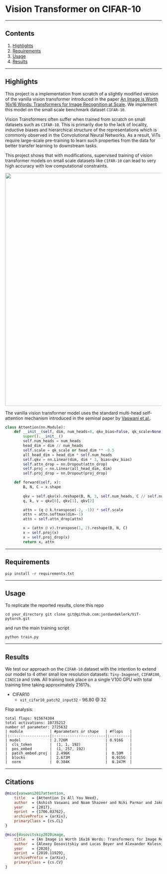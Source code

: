 # Vision Transformer on CIFAR-10

<hr>

## Contents

1. [Highlights](#Highlights)
2. [Requirements](#Requirements)
3. [Usage](#Usage)
4. [Results](#Results)


<hr>

## Highlights
This project is a implementation from scratch of a slightly modified version of the vanilla vision transformer introduced in the paper [An Image is Worth 16x16 Words: Transformers for Image Recognition at Scale](https://arxiv.org/abs/2010.11929). We implement this model on the small scale benchmark dataset `CIFAR-10`. 

Vision Transformers often suffer when trained from scratch on small datasets such as `CIFAR-10`. This is primarily due to the lack of locality, inductive biases and hierarchical structure of the representations which is commonly observed in the Convolutional Neural Networks. As a result, ViTs require large-scale pre-training to learn such properties from the data for better transfer learning to downstream tasks. 

This project shows that with modifications, supervised training of vision transformer models on small scale datasets like `CIFAR-10` can lead to very high accuracy with low computational constraints. 

<img src="./Images/vit.gif" width="750"></img>

The vanilla vision transformer model uses the standard multi-head self-attention mechanism introduced in the seminal paper by [Vaswani et al.](https://arxiv.org/abs/1706.03762).

```python
class Attention(nn.Module):
    def __init__(self, dim, num_heads=8, qkv_bias=False, qk_scale=None, attn_drop=0., proj_drop=0.):
        super().__init__()
        self.num_heads = num_heads
        head_dim = dim // num_heads
        self.scale = qk_scale or head_dim ** -0.5
        all_head_dim = head_dim * self.num_heads
        self.qkv = nn.Linear(dim, dim * 3, bias=qkv_bias)
        self.attn_drop = nn.Dropout(attn_drop)
        self.proj = nn.Linear(all_head_dim, dim)
        self.proj_drop = nn.Dropout(proj_drop)

    def forward(self, x):
        B, N, C = x.shape
        
        qkv = self.qkv(x).reshape(B, N, 3, self.num_heads, C // self.num_heads).permute(2, 0, 3, 1, 4)
        q, k, v = qkv[0], qkv[1], qkv[2]

        attn = (q @ k.transpose(-2, -1)) * self.scale
        attn = attn.softmax(dim=-1)
        attn = self.attn_drop(attn)

        x = (attn @ v).transpose(1, 2).reshape(B, N, C)
        x = self.proj(x)
        x = self.proj_drop(x)
        return x, attn
```


<hr>

## Requirements
```shell
pip install -r requirements.txt
```

<hr>

## Usage
To replicate the reported results, clone this repo
```shell
cd your_directory git clone git@github.com:jordandeklerk/ViT-pytorch.git
```
and run the main training script
```shell
python train.py 
```

<hr>

## Results
We test our approach on the `CIFAR-10` dataset with the intention to extend our model to 4 other small low resolution datasets: `Tiny-Imagenet`, `CIFAR100`, `CINIC10` and `SVHN`. All training took place on a single V100 GPU with total training time taking approximately 21617s.
  * CIFAR10
    * ```vit_cifar10_patch2_input32``` - 96.80 @ 32

Flop analysis:
```
total flops: 915674304
total activations: 10735212
number of parameter: 2725632
| module            | #parameters or shape   | #flops   |
|:------------------|:-----------------------|:---------|
| model             | 2.726M                 | 0.916G   |
|  cls_token        |  (1, 1, 192)           |          |
|  pos_embed        |  (1, 257, 192)         |          |
|  patch_embed.proj |  2.496K                |  0.59M   |
|  blocks           |  2.673M                |  0.915G  |
|  norm             |  0.384K                |  0.247M  |
```

<hr>

## Citations
```bibtex
@misc{vaswani2017attention,
    title   = {Attention Is All You Need},
    author  = {Ashish Vaswani and Noam Shazeer and Niki Parmar and Jakob Uszkoreit and Llion Jones and Aidan N. Gomez and Lukasz Kaiser and Illia Polosukhin},
    year    = {2017},
    eprint  = {1706.03762},
    archivePrefix = {arXiv},
    primaryClass = {cs.CL}
}
```

```bibtex
@misc{dosovitskiy2020image,
    title   = {An Image is Worth 16x16 Words: Transformers for Image Recognition at Scale},
    author  = {Alexey Dosovitskiy and Lucas Beyer and Alexander Kolesnikov and Dirk Weissenborn and Xiaohua Zhai and Thomas Unterthiner and Mostafa Dehghani and Matthias Minderer and Georg Heigold and Sylvain Gelly and Jakob Uszkoreit and Neil Houlsby},
    year    = {2020},
    eprint  = {2010.11929},
    archivePrefix = {arXiv},
    primaryClass = {cs.CV}
}
```
